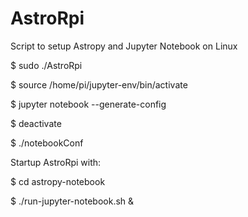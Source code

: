 # AstroRpi
Script to setup Astropy and Jupyter Notebook on Linux

$ sudo ./AstroRpi

$ source /home/pi/jupyter-env/bin/activate

$ jupyter notebook --generate-config

$ deactivate

$ ./notebookConf

Startup AstroRpi with:

$ cd astropy-notebook

$ ./run-jupyter-notebook.sh &
